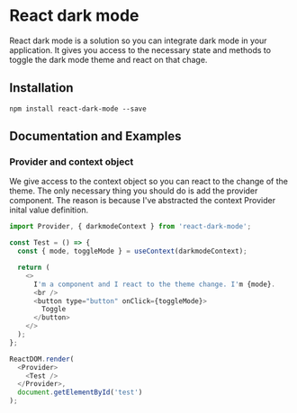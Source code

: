 # React dark mode

React dark mode is a solution so you can integrate dark mode in your application. It gives you access to the necessary
state and methods to toggle the dark mode theme and react on that chage.

## Installation

```shell
npm install react-dark-mode --save
```

## Documentation and Examples

### Provider and context object

We give access to the context object so you can react to the change of the theme.
The only necessary thing you should do is add the provider component. The reason is because I've
abstracted the context Provider inital value definition.

```javascript
import Provider, { darkmodeContext } from 'react-dark-mode';

const Test = () => {
  const { mode, toggleMode } = useContext(darkmodeContext);

  return (
    <>
      I'm a component and I react to the theme change. I'm {mode}.
      <br />
      <button type="button" onClick={toggleMode}>
        Toggle
      </button>
    </>
  );
};

ReactDOM.render(
  <Provider>
    <Test />
  </Provider>,
  document.getElementById('test')
);
```
